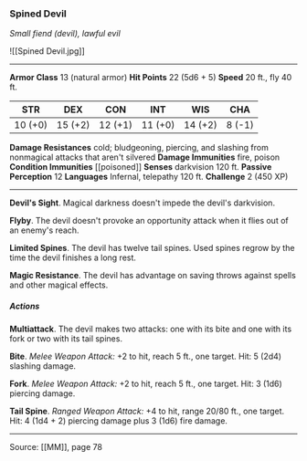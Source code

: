 ### Spined Devil
_Small fiend (devil), lawful evil_

![[Spined Devil.jpg]]




---

**Armor Class** 13 (natural armor)
**Hit Points** 22 (5d6 + 5)
**Speed** 20 ft., fly 40 ft.

| STR     | DEX     | CON     | INT     | WIS     | CHA     |
|---------|---------|---------|---------|---------|---------|
| 10 (+0) | 15 (+2) | 12 (+1) | 11 (+0) | 14 (+2) | 8 (-1) |

**Damage Resistances** cold; bludgeoning, piercing, and slashing from nonmagical attacks that aren't silvered
**Damage Immunities** fire, poison
**Condition Immunities** [[poisoned]]
**Senses** darkvision 120 ft.
**Passive Perception** 12
**Languages** Infernal, telepathy 120 ft.
**Challenge** 2 (450 XP)

---

**Devil's Sight**. Magical darkness doesn't impede the devil's darkvision.

**Flyby**. The devil doesn't provoke an opportunity attack when it flies out of an enemy's reach.

**Limited Spines**. The devil has twelve tail spines. Used spines regrow by the time the devil finishes a long rest.

**Magic Resistance**. The devil has advantage on saving throws against spells and other magical effects.

##### Actions
**Multiattack**. The devil makes two attacks: one with its bite and one with its fork or two with its tail spines.

**Bite**. _Melee Weapon Attack:_ +2 to hit, reach 5 ft., one target. Hit: 5 (2d4) slashing damage.

**Fork**. _Melee Weapon Attack:_ +2 to hit, reach 5 ft., one target. Hit: 3 (1d6) piercing damage.

**Tail Spine**. _Ranged Weapon Attack:_ +4 to hit, range 20/80 ft., one target. Hit: 4 (1d4 + 2) piercing damage plus 3 (1d6) fire damage.


---

Source: [[MM]], page 78